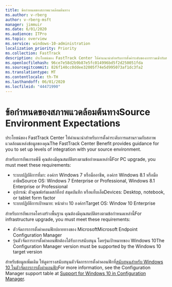 ```yaml
---
title: ข้อกำหนดของสภาพแวดล้อมต้นทาง
ms.author: v-rberg
author: v-rberg-msft
manager: jimmuir
ms.date: 6/01/2020
ms.audience: ITPro
ms.topic: overview
ms.service: windows-10-administration
localization_priority: Priority
ms.collection: FastTrack
description: ประโยชน์ของ FastTrack Center ให้คําแนะนําสําหรับการตั้งค่าระดับของการรวมเข้ากับสภาพแวดล้อมแหล่งข้อมูลของคุณสําหรับการปรับใช้ Windows 10
ms.openlocfilehash: 96ce7e58d2b9b87e5fc014996bd5f2d250051fda
ms.sourcegitcommit: 826f140cc0ddee32005f74e5d995073af1dc3fa2
ms.translationtype: MT
ms.contentlocale: th-TH
ms.lasthandoff: 06/01/2020
ms.locfileid: "44471990"
---
```

# <a name="source-environment-expectations"></a><span data-ttu-id="bb17b-103">ข้อกำหนดของสภาพแวดล้อมต้นทาง</span><span class="sxs-lookup"><span data-stu-id="bb17b-103">Source Environment Expectations</span></span>

<span data-ttu-id="bb17b-104">ประโยชน์ของ FastTrack Center ให้คําแนะนําสําหรับการตั้งค่าระดับการผสานรวมกับสภาพแวดล้อมแหล่งข้อมูลของคุณ</span><span class="sxs-lookup"><span data-stu-id="bb17b-104">The FastTrack Center Benefit provides guidance for you to set up levels of integration with your source environment.</span></span>
  
<span data-ttu-id="bb17b-105">สําหรับการอัพเกรดพีซี คุณต้องมีคุณสมบัติตรงตามข้อกําหนดเหล่านี้</span><span class="sxs-lookup"><span data-stu-id="bb17b-105">For PC upgrade, you must meet these requirements:</span></span>

- <span data-ttu-id="bb17b-106">ระบบปฏิบัติการที่มา: องค์กร Windows 7 หรือมืออาชีพ, องค์กร Windows 8.1 หรือมืออาชีพ</span><span class="sxs-lookup"><span data-stu-id="bb17b-106">Source OS: Windows 7 Enterprise or Professional, Windows 8.1 Enterprise or Professional</span></span>
- <span data-ttu-id="bb17b-107">อุปกรณ์: ตัวคูณฟอร์มเดสก์ท็อป สมุดบันทึก หรือแท็บเล็ต</span><span class="sxs-lookup"><span data-stu-id="bb17b-107">Devices: Desktop, notebook, or tablet form factor</span></span>
- <span data-ttu-id="bb17b-108">ระบบปฏิบัติการเป้าหมาย: หน้าต่าง 10 องค์กร</span><span class="sxs-lookup"><span data-stu-id="bb17b-108">Target OS: Window 10 Enterprise</span></span>

<span data-ttu-id="bb17b-109">สําหรับการอัพเกรดโครงสร้างพื้นฐาน คุณต้องมีคุณสมบัติตรงตามข้อกําหนดเหล่านี้</span><span class="sxs-lookup"><span data-stu-id="bb17b-109">For infrastructure upgrade, you must meet these requirements:</span></span>   

- <span data-ttu-id="bb17b-110">ตัวจัดการการตั้งค่าคอนฟิกปลายทางของ Microsoft</span><span class="sxs-lookup"><span data-stu-id="bb17b-110">Microsoft Endpoint Configuration Manager</span></span>  
- <span data-ttu-id="bb17b-111">รุ่นตัวจัดการการตั้งค่าคอนฟิกต้องได้รับการสนับสนุน โดยรุ่นเป้าหมายของ Windows 10</span><span class="sxs-lookup"><span data-stu-id="bb17b-111">The Configuration Manager version must be supported by the Windows 10 target version</span></span>

<span data-ttu-id="bb17b-112">สําหรับข้อมูลเพิ่มเติม ให้ดูตารางสนับสนุนตัวจัดการการตั้งค่าคอนฟิกที่[สนับสนุนสําหรับ Windows 10 ในตัวจัดการการตั้งค่าคอนฟิก](https://docs.microsoft.com/sccm/core/plan-design/configs/support-for-windows-10)</span><span class="sxs-lookup"><span data-stu-id="bb17b-112">For more information, see the Configuration Manager support table at [Support for Windows 10 in Configuration Manager](https://docs.microsoft.com/sccm/core/plan-design/configs/support-for-windows-10).</span></span>
  